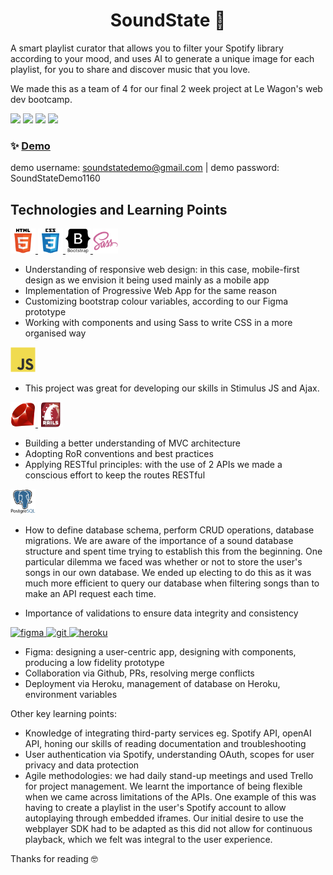 <h1 align="center">SoundState 🎵</h1>
<p>
</p>

A smart playlist curator that allows you to filter your Spotify library according to your mood, and uses AI to generate a unique image for each playlist, for you to share and discover music that you love.

We made this as a team of 4 for our final 2 week project at Le Wagon's web dev bootcamp.

<a><img src="app/assets/images/soundstate-demo-short.gif"></a>
<a><img src="https://res.cloudinary.com/drftmp0s5/image/upload/v1681239925/filters_dni68w.png" style="width: 300px"></a>
<a><img src="https://res.cloudinary.com/drftmp0s5/image/upload/v1681239925/playlist-show_j43wr4.png" style="width: 300px"></a>
<a><img src="https://res.cloudinary.com/drftmp0s5/image/upload/v1681239926/gallery_pyc0sz.png" style="width: 300px"></a>

### ✨ [Demo](https://www.soundstate.live/)
demo username: soundstatedemo@gmail.com |
demo password: SoundStateDemo1160

<h2>Technologies and Learning Points</h2>
<p align="left">

<a href="https://www.w3.org/html/" target="_blank" rel="noreferrer"> <img src="https://raw.githubusercontent.com/devicons/devicon/master/icons/html5/html5-original-wordmark.svg" alt="html5" width="40" height="40"/> </a><a href="https://www.w3schools.com/css/" target="_blank" rel="noreferrer">
 <img src="https://raw.githubusercontent.com/devicons/devicon/master/icons/css3/css3-original-wordmark.svg" alt="css3" width="40" height="40"/> </a>
 <a href="https://getbootstrap.com" target="_blank" rel="noreferrer"> <img src="https://raw.githubusercontent.com/devicons/devicon/master/icons/bootstrap/bootstrap-plain-wordmark.svg" alt="bootstrap" width="40" height="40"/> </a><a href="https://sass-lang.com" target="_blank" rel="noreferrer"> <img src="https://raw.githubusercontent.com/devicons/devicon/master/icons/sass/sass-original.svg" alt="sass" width="40" height="40"/> </a> </p>
- Understanding of responsive web design: in this case, mobile-first design as we envision it being used mainly as a mobile app
- Implementation of Progressive Web App for the same reason
- Customizing bootstrap colour variables, according to our Figma prototype
- Working with components and using Sass to write CSS in a more organised way

<a href="https://developer.mozilla.org/en-US/docs/Web/JavaScript" target="_blank" rel="noreferrer"> <img src="https://raw.githubusercontent.com/devicons/devicon/master/icons/javascript/javascript-original.svg" alt="javascript" width="40" height="40"/> </a>
- This project was great for developing our skills in Stimulus JS and Ajax.

<a href="https://www.ruby-lang.org/en/" target="_blank" rel="noreferrer"> <img src="https://raw.githubusercontent.com/devicons/devicon/master/icons/ruby/ruby-original.svg" alt="ruby" width="40" height="40"/> </a>
<a href="https://rubyonrails.org" target="_blank" rel="noreferrer"> <img src="https://raw.githubusercontent.com/devicons/devicon/master/icons/rails/rails-original-wordmark.svg" alt="rails" width="40" height="40"/> </a>
- Building a better understanding of MVC architecture
- Adopting RoR conventions and best practices
- Applying RESTful principles: with the use of 2 APIs we made a conscious effort to keep the routes RESTful


<a href="https://www.postgresql.org" target="_blank" rel="noreferrer"> <img src="https://raw.githubusercontent.com/devicons/devicon/master/icons/postgresql/postgresql-original-wordmark.svg" alt="postgresql" width="40" height="40"/> </a>
- How to define database schema, perform CRUD operations, database migrations. We are aware of the importance of a sound database structure and spent time trying to establish this from the beginning. One particular dilemma we faced was whether or not to store the user's songs in our own database. We ended up electing to do this as it was much more efficient to query our database when filtering songs than to make an API request each time.

- Importance of validations to ensure data integrity and consistency

<a href="https://www.figma.com/" target="_blank" rel="noreferrer"> <img src="https://www.vectorlogo.zone/logos/figma/figma-icon.svg" alt="figma" width="40" height="40"/> </a> <a href="https://git-scm.com/" target="_blank" rel="noreferrer"> <img src="https://www.vectorlogo.zone/logos/git-scm/git-scm-icon.svg" alt="git" width="40" height="40"/> </a> <a href="https://heroku.com" target="_blank" rel="noreferrer"> <img src="https://www.vectorlogo.zone/logos/heroku/heroku-icon.svg" alt="heroku" width="40" height="40"/> </a>
- Figma: designing a user-centric app, designing with components, producing a low fidelity prototype
- Collaboration via Github, PRs, resolving merge conflicts
- Deployment via Heroku, management of database on Heroku, environment variables

Other key learning points:
- Knowledge of integrating third-party services eg. Spotify API, openAI API, honing our skills of reading documentation and troubleshooting
- User authentication via Spotify, understanding OAuth, scopes for user privacy and data protection
- Agile methodologies: we had daily stand-up meetings and used Trello for project management. We learnt the importance of being flexible when we came across limitations of the APIs. One example of this was having to create a playlist in the user's Spotify account to allow autoplaying through embedded iframes. Our initial desire to use the webplayer SDK had to be adapted as this did not allow for continuous playback, which we felt was integral to the user experience.



</p>




Thanks for reading 🤓
